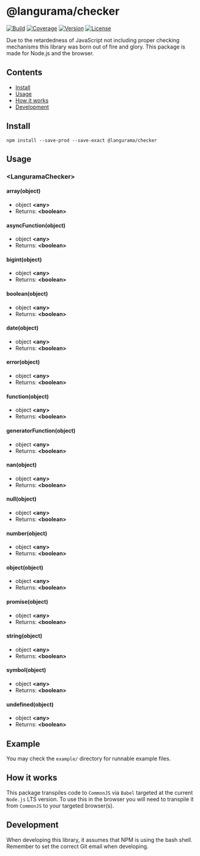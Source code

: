 # @langurama/checker

[![Build](https://img.shields.io/github/workflow/status/langurama/checker/Langurama%20Checker?style=for-the-badge)](https://github.com/langurama/checker/actions?query=workflow%3A%22Langurama+Checker%22)
[![Coverage](https://img.shields.io/codecov/c/github/langurama/checker?style=for-the-badge)](https://codecov.io/gh/langurama/checker/branch/master)
[![Version](https://img.shields.io/npm/v/@langurama/checker.svg?style=for-the-badge)](https://www.npmjs.com/package/@langurama/checker)
[![License](https://img.shields.io/npm/l/@langurama/checker.svg?style=for-the-badge)](https://github.com/langurama/checker/blob/master/LICENSE)

Due to the retardedness of JavaScript not including proper checking mechanisms this library was born out of fire and glory. This package is made for Node.js and the browser.

## Contents

-   [ Install ](#install)
-   [ Usage ](#usage)
-   [ How it works ](#how-it-works)
-   [ Development ](#development)

<a name="install"></a>

## Install

```
npm install --save-prod --save-exact @langurama/checker
```

<a name="usage"></a>

## Usage

### \<LanguramaChecker\>

#### array(object)

-   object **\<any\>**
-   Returns: **\<boolean\>**

#### asyncFunction(object)

-   object **\<any\>**
-   Returns: **\<boolean\>**

#### bigint(object)

-   object **\<any\>**
-   Returns: **\<boolean\>**

#### boolean(object)

-   object **\<any\>**
-   Returns: **\<boolean\>**

#### date(object)

-   object **\<any\>**
-   Returns: **\<boolean\>**

#### error(object)

-   object **\<any\>**
-   Returns: **\<boolean\>**

#### function(object)

-   object **\<any\>**
-   Returns: **\<boolean\>**

#### generatorFunction(object)

-   object **\<any\>**
-   Returns: **\<boolean\>**

#### nan(object)

-   object **\<any\>**
-   Returns: **\<boolean\>**

#### null(object)

-   object **\<any\>**
-   Returns: **\<boolean\>**

#### number(object)

-   object **\<any\>**
-   Returns: **\<boolean\>**

#### object(object)

-   object **\<any\>**
-   Returns: **\<boolean\>**

#### promise(object)

-   object **\<any\>**
-   Returns: **\<boolean\>**

#### string(object)

-   object **\<any\>**
-   Returns: **\<boolean\>**

#### symbol(object)

-   object **\<any\>**
-   Returns: **\<boolean\>**

#### undefined(object)

-   object **\<any\>**
-   Returns: **\<boolean\>**

<a name="example"></a>

## Example

You may check the `example/` directory for runnable example files.

<a name="how-it-works"></a>

## How it works

This package transpiles code to `CommonJS` via `Babel` targeted at the current `Node.js` LTS version. To use this in the browser you will need to transpile it from `CommonJS` to your targeted browser(s).

## Development

When developing this library, it assumes that NPM is using the bash shell.
Remember to set the correct Git email when developing.
